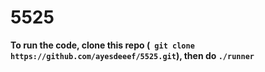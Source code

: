 # 5525
**To run the code, clone this repo (` git clone https://github.com/ayesdeeef/5525.git`), then do `./runner`**

